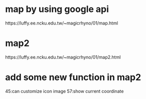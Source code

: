 <h1>map by using google api</h1>
https://luffy.ee.ncku.edu.tw/~magicrhyno/01/map.html

<h1>map2</h1>
https://luffy.ee.ncku.edu.tw/~magicrhyno/01/map2.html

<h1>add some new function in map2</h1>
<u1>45:can customize icon image</u1>
<u1>57:show current coordinate</u1>
